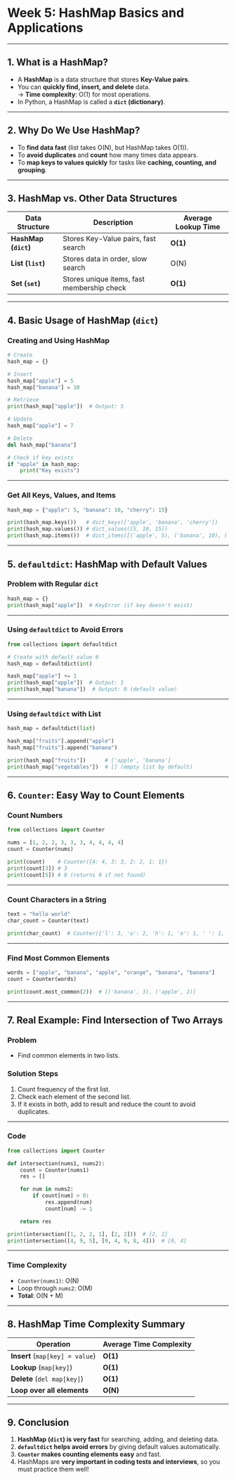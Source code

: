 # **Week 5: HashMap Basics and Applications**

---

## **1. What is a HashMap?**

- A **HashMap** is a data structure that stores **Key-Value pairs**.
- You can **quickly find, insert, and delete** data.  
  → **Time complexity**: O(1) for most operations.
- In Python, a HashMap is called a **`dict` (dictionary)**.

---

## **2. Why Do We Use HashMap?**

- To **find data fast** (list takes O(N), but HashMap takes O(1)).
- To **avoid duplicates** and **count** how many times data appears.
- To **map keys to values quickly** for tasks like **caching, counting, and grouping**.

---

## **3. HashMap vs. Other Data Structures**

| Data Structure       | Description                                | Average Lookup Time |
| -------------------- | ------------------------------------------ | ------------------- |
| **HashMap (`dict`)** | Stores Key-Value pairs, fast search        | **O(1)**            |
| **List (`list`)**    | Stores data in order, slow search          | O(N)                |
| **Set (`set`)**      | Stores unique items, fast membership check | **O(1)**            |

---

## **4. Basic Usage of HashMap (`dict`)**

### **Creating and Using HashMap**

```python
# Create
hash_map = {}

# Insert
hash_map["apple"] = 5
hash_map["banana"] = 10

# Retrieve
print(hash_map["apple"])  # Output: 5

# Update
hash_map["apple"] = 7

# Delete
del hash_map["banana"]

# Check if key exists
if "apple" in hash_map:
    print("Key exists")
```

---

### **Get All Keys, Values, and Items**

```python
hash_map = {"apple": 5, "banana": 10, "cherry": 15}

print(hash_map.keys())   # dict_keys(['apple', 'banana', 'cherry'])
print(hash_map.values()) # dict_values([5, 10, 15])
print(hash_map.items())  # dict_items([('apple', 5), ('banana', 10), ('cherry', 15)])
```

---

## **5. `defaultdict`: HashMap with Default Values**

### **Problem with Regular `dict`**

```python
hash_map = {}
print(hash_map["apple"])  # KeyError (if key doesn't exist)
```

---

### **Using `defaultdict` to Avoid Errors**

```python
from collections import defaultdict

# Create with default value 0
hash_map = defaultdict(int)

hash_map["apple"] += 1
print(hash_map["apple"])  # Output: 1
print(hash_map["banana"])  # Output: 0 (default value)
```

---

### **Using `defaultdict` with List**

```python
hash_map = defaultdict(list)

hash_map["fruits"].append("apple")
hash_map["fruits"].append("banana")

print(hash_map["fruits"])      # ['apple', 'banana']
print(hash_map["vegetables"])  # [] (empty list by default)
```

---

## **6. `Counter`: Easy Way to Count Elements**

### **Count Numbers**

```python
from collections import Counter

nums = [1, 2, 2, 3, 3, 3, 4, 4, 4, 4]
count = Counter(nums)

print(count)    # Counter({4: 4, 3: 3, 2: 2, 1: 1})
print(count[3]) # 3
print(count[5]) # 0 (returns 0 if not found)
```

---

### **Count Characters in a String**

```python
text = "hello world"
char_count = Counter(text)

print(char_count)  # Counter({'l': 3, 'o': 2, 'h': 1, 'e': 1, ' ': 1, 'w': 1, 'r': 1, 'd': 1})
```

---

### **Find Most Common Elements**

```python
words = ["apple", "banana", "apple", "orange", "banana", "banana"]
count = Counter(words)

print(count.most_common(2))  # [('banana', 3), ('apple', 2)]
```

---

## **7. Real Example: Find Intersection of Two Arrays**

### **Problem**

- Find common elements in two lists.

### **Solution Steps**

1. Count frequency of the first list.
2. Check each element of the second list.
3. If it exists in both, add to result and reduce the count to avoid duplicates.

---

### **Code**

```python
from collections import Counter

def intersection(nums1, nums2):
    count = Counter(nums1)
    res = []

    for num in nums2:
        if count[num] > 0:
            res.append(num)
            count[num] -= 1

    return res

print(intersection([1, 2, 2, 1], [2, 2]))  # [2, 2]
print(intersection([4, 9, 5], [9, 4, 9, 8, 4]))  # [9, 4]
```

---

### **Time Complexity**

- `Counter(nums1)`: O(N)
- Loop through `nums2`: O(M)
- **Total**: O(N + M)

---

## **8. HashMap Time Complexity Summary**

| Operation                       | Average Time Complexity |
| ------------------------------- | ----------------------- |
| **Insert** (`map[key] = value`) | **O(1)**                |
| **Lookup** (`map[key]`)         | **O(1)**                |
| **Delete** (`del map[key]`)     | **O(1)**                |
| **Loop over all elements**      | **O(N)**                |

---

## **9. Conclusion**

1. **HashMap (`dict`) is very fast** for searching, adding, and deleting data.
2. **`defaultdict` helps avoid errors** by giving default values automatically.
3. **`Counter` makes counting elements easy** and fast.
4. HashMaps are **very important in coding tests and interviews**, so you must practice them well!
